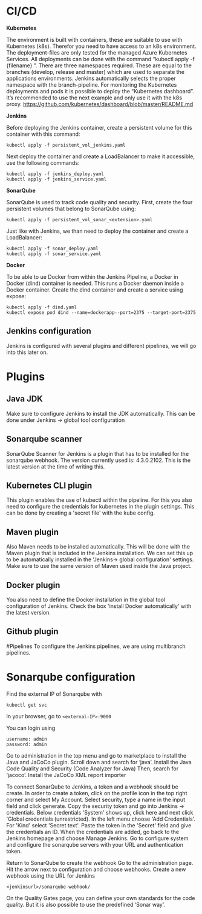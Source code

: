 # CI/CD

<b>Kubernetes</b>

The environment is built with containers, these are suitable to use with Kubernetes (k8s). Therefor you need to have access to an k8s environment. The deployment-files are only tested for the managed Azure Kubernetes Services.  All deployments can be done with the command “kubectl apply -f {filename} ”.
There are three namespaces required. These are equal to the branches (develop, release and master) which are used to separate the applications environments. Jenkins automatically selects the proper namespace with the branch-pipeline. 
For monitoring the Kubernetes deployments and pods it is possible to deploy the “Kubernetes dashboard”. It’s recommended to use the next example and only use it with the k8s proxy. https://github.com/kubernetes/dashboard/blob/master/README.md

<b>Jenkins</b>

Before deploying the Jenkins container, create a persistent volume for this container with this command:
```
kubectl apply -f persistent_vol_jenkins.yaml
```
Next deploy the container and create a LoadBalancer to make it accessible, use the following commands:
```
kubectl apply -f jenkins_deploy.yaml
kubectl apply -f jenkins_service.yaml
```

<b>SonarQube</b>

SonarQube is used to track code quality and security. First, create the four persistent volumes that belong to SonarQube using:
```
kubectl apply -f persistent_vol_sonar_<extension>.yaml
```
Just like with Jenkins, we than need to deploy the container and create a LoadBalancer:
```
kubectl apply -f sonar_deploy.yaml
kubectl apply -f sonar_service.yaml
```

<b>Docker</b>

To be able to ue Docker from within the Jenkins Pipeline, a Docker in Docker (dind) container is needed. This runs a Docker daemon inside a Docker container. Create the dind container and create a service using expose:
```
kubectl apply -f dind.yaml
kubectl expose pod dind --name=dockerapp--port=2375 --target-port=2375
```





## Jenkins configuration

Jenkins is configured with several plugins and different pipelines, we will go into this later on.



# Plugins


## Java JDK
Make sure to configure Jenkins to install the JDK automatically. This can be done under Jenkins -> global tool configuration

## Sonarqube scanner
SonarQube Scanner for Jenkins is a plugin that has to be installed for the sonarqube webhook.
The version currently used is: 4.3.0.2102. This is the latest version at the time of writing this.

## Kubernetes CLI plugin
This plugin enables the use of kubectl within the pipeline. For this you also need to configure the credentials for kubernetes in the plugin settings. This can be done by creating a 'secret file' with the kube config. 


## Maven plugin
Also Maven needs to be installed automatically. This will be done with the Maven plugin that is included in the Jenkins installation. We can set this up to be automatically installed in the 'Jenkins-> global configuration' settings. Make sure to use the same version of Maven used inside the Java project.

## Docker plugin
You also need to define the Docker installation in the global tool configuration of Jenkins.
Check the box 'install Docker automatically' with the latest version.

## Github plugin

#Pipelines
To configure the Jenkins pipelines, we are using multibranch pipelines. 


# Sonarqube configuration
Find the external IP of Sonarqube with
```
kubectl get svc
```

In your browser, go to `<external-IP>:9000`

You can login using
```
username: admin
password: admin
```

Go to administration in the top menu and go to marketplace to install the Java and JaCoCo plugin.
Scroll down and search for ‘java’. Install the Java Code Quality and Security (Code Analyzer for Java) 
Then, search for ‘jacoco’. Install the JaCoCo XML report importer

To connect SonarQube to Jenkins, a token and a webhook should be create.
In order to create a token, click on the profile icon in the top right corner and select My Account. Select security, type a name in the input field and click generate. 
Copy the security token and go into Jenkins -> credentials. Below credentials 'System' shows up, click here and next click 'Global credentials (unrestricted). In the left menu choose 'Add Credentials'. For 'Kind' select 'Secret text'. Paste the token in the 'Secret' field and give the credentials an ID. 
When the credentials are added, go back to the Jenkins homepage and choose Manage Jenkins. Go to configure system and configure the sonarqube servers with your URL and authentication token.

Return to SonarQube to create the webhook
Go to the administration page. Hit the arrow next to configuration and choose webhooks.
Create a new webhook using the URL for Jenkins
```
<jenkinsurl>/sonarqube-webhook/
```

On the Quality Gates page, you can define your own standards for the code quality. But it is also possible to use the predefined ‘Sonar way’. 



